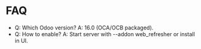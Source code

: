 # FAQ

- Q: Which Odoo version? A: 16.0 (OCA/OCB packaged).
- Q: How to enable? A: Start server with --addon web_refresher or install in UI.
